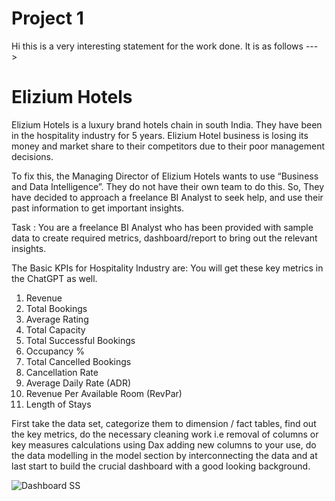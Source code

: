 # Project 1

Hi this is a very interesting statement for the work done. It is as follows ---> 

# Elizium Hotels

Elizium Hotels is a luxury brand hotels chain in south India. They have been in the
hospitality industry for 5 years. Elizium Hotel business is losing its money and market
share to their competitors due to their poor management decisions.

To fix this, the Managing Director of Elizium Hotels wants to use “Business and Data
Intelligence”. They do not have their own team to do this. So, They have decided to
approach a freelance BI Analyst to seek help, and use their past information to get
important insights.

Task :
You are a freelance BI Analyst who has been provided with sample data to
create required metrics, dashboard/report to bring out the relevant insights.

The Basic KPIs for Hospitality Industry are: You will get these key metrics in the ChatGPT as well. 

1. Revenue
2. Total Bookings
3. Average Rating
4. Total Capacity
5. Total Successful Bookings
6. Occupancy %
7. Total Cancelled Bookings
8. Cancellation Rate
9. Average Daily Rate (ADR)
10. Revenue Per Available Room (RevPar)
11. Length of Stays

First take the data set, categorize them to dimension / fact tables, find out the key metrics, do the necessary cleaning work i.e removal of columns or key measures calculations using Dax adding new columns to your use, do the data modelling in the model section by interconnecting the data and at last start to build the crucial dashboard with a good looking background. 

![Dashboard SS](https://user-images.githubusercontent.com/98825618/224472516-6edf7ed6-c974-4276-afb6-47969dce2b7a.PNG)

